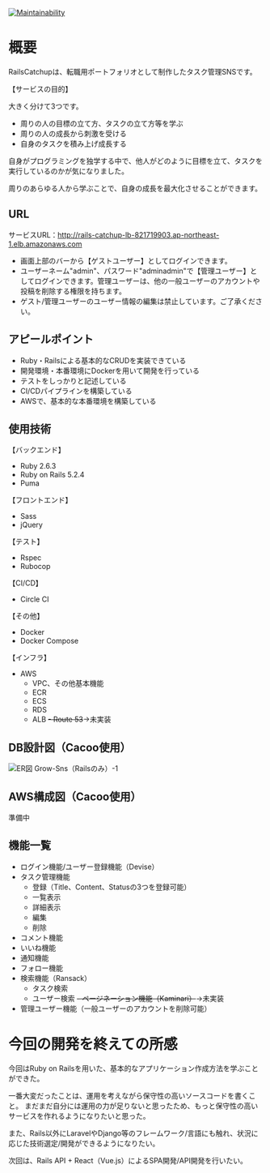 [![Maintainability](https://api.codeclimate.com/v1/badges/e810fbc574e0fa186a6b/maintainability)](https://codeclimate.com/github/rubicon44/rails-catchup/maintainability)

# 概要
RailsCatchupは、転職用ポートフォリオとして制作したタスク管理SNSです。

【サービスの目的】

大きく分けて3つです。

- 周りの人の目標の立て方、タスクの立て方等を学ぶ
- 周りの人の成長から刺激を受ける
- 自身のタスクを積み上げ成長する

自身がプログラミングを独学する中で、他人がどのように目標を立て、タスクを実行しているのかが気になりました。

周りのあらゆる人から学ぶことで、自身の成長を最大化させることができます。

## URL
サービスURL：http://rails-catchup-lb-821719903.ap-northeast-1.elb.amazonaws.com

- 画面上部のバーから【ゲストユーザー】としてログインできます。
- ユーザーネーム"admin"、パスワード"adminadmin"で【管理ユーザー】としてログインできます。管理ユーザーは、他の一般ユーザーのアカウントや投稿を削除する権限を持ちます。
- ゲスト/管理ユーザーのユーザー情報の編集は禁止しています。ご了承ください。

## アピールポイント
- Ruby・Railsによる基本的なCRUDを実装できている
- 開発環境・本番環境にDockerを用いて開発を行っている
- テストをしっかりと記述している
- CI/CDパイプラインを構築している
- AWSで、基本的な本番環境を構築している

## 使用技術
【バックエンド】
- Ruby 2.6.3
- Ruby on Rails 5.2.4
- Puma

【フロントエンド】
- Sass
- jQuery

【テスト】
- Rspec
- Rubocop

【CI/CD】
- Circle CI

【その他】
- Docker
- Docker Compose

【インフラ】
- AWS
  - VPC、その他基本機能
  - ECR
  - ECS
  - RDS
  - ALB
  ~~- Route 53~~→未実装

## DB設計図（Cacoo使用）
![ER図 Grow-Sns（Railsのみ）-1](https://user-images.githubusercontent.com/47108632/106621051-859bd380-65b5-11eb-909f-5c13626cb32a.png)

## AWS構成図（Cacoo使用）
準備中

## 機能一覧
- ログイン機能/ユーザー登録機能（Devise）
- タスク管理機能
  - 登録（Title、Content、Statusの3つを登録可能）
  - 一覧表示
  - 詳細表示
  - 編集
  - 削除
- コメント機能
- いいね機能
- 通知機能
- フォロー機能
- 検索機能（Ransack）
  - タスク検索
  - ユーザー検索
~~- ページネーション機能（Kaminari）~~→未実装
- 管理ユーザー機能（一般ユーザーのアカウントを削除可能）

# 今回の開発を終えての所感
今回はRuby on Railsを用いた、基本的なアプリケーション作成方法を学ぶことができた。

一番大変だったことは、運用を考えながら保守性の高いソースコードを書くこと。
まだまだ自分には運用の力が足りないと思ったため、もっと保守性の高いサービスを作れるようになりたいと思った。

また、Rails以外にLaravelやDjango等のフレームワーク/言語にも触れ、状況に応じた技術選定/開発ができるようになりたい。

次回は、Rails API + React（Vue.js）によるSPA開発/API開発を行いたい。
